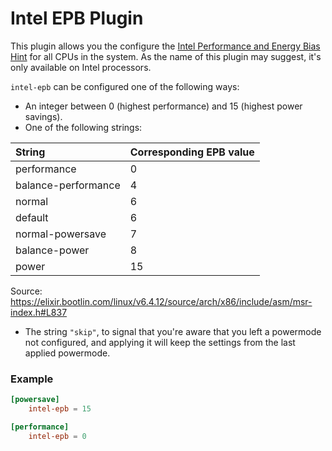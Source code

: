# Intel EPB Plugin

This plugin allows you the configure the
[Intel Performance and Energy Bias Hint](https://docs.kernel.org/admin-guide/pm/intel_epb.html)
for all CPUs in the system. As the name of this plugin may suggest, it's only available on Intel
processors.

<!--
	TODO - when  energy_performance_preference is implemented, redirect the user to that plugin
-->

`intel-epb` can be configured one of the following ways:

- An integer between 0 (highest performance) and 15 (highest power savings).
- One of the following strings:

| String                                     | Corresponding EPB value                 |
| :----------------------------------------- | :-------------------------------------- |
| performance                                | 0                                       |
| balance-performance                        | 4                                       |
| normal                                     | 6                                       |
| default                                    | 6                                       |
| normal-powersave                           | 7                                       |
| balance-power                              | 8                                       |
| power                                      | 15                                      |

Source: https://elixir.bootlin.com/linux/v6.4.12/source/arch/x86/include/asm/msr-index.h#L837

- The string `"skip"`, to signal that you're aware that you left a powermode not configured, and
applying it will keep the settings from the last applied powermode.

### Example

``` toml
[powersave]
	intel-epb = 15

[performance]
	intel-epb = 0
```
